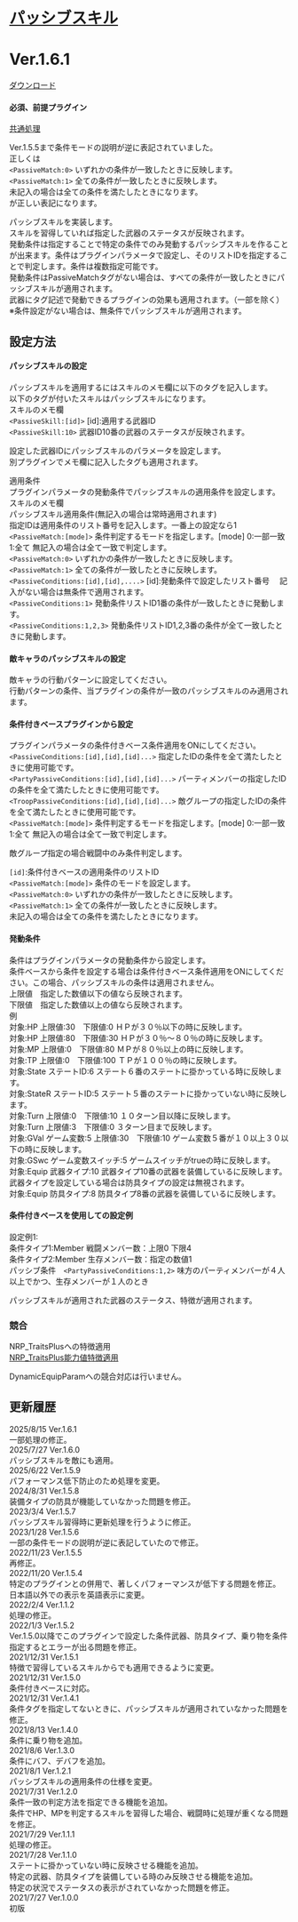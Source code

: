 # [パッシブスキル](https://raw.githubusercontent.com/nuun888/MZ/master/NUUN_PassiveSkill.js)
# Ver.1.6.1
[ダウンロード](https://raw.githubusercontent.com/nuun888/MZ/master/NUUN_PassiveSkill.js)
#### 必須、前提プラグイン
[共通処理](https://github.com/nuun888/MZ/blob/master/README/Base.md)  

Ver.1.5.5まで条件モードの説明が逆に表記されていました。  
正しくは  
`<PassiveMatch:0>` いずれかの条件が一致したときに反映します。  
`<PassiveMatch:1>` 全ての条件が一致したときに反映します。  
未記入の場合は全ての条件を満たしたときになります。  
が正しい表記になります。  

パッシブスキルを実装します。  
スキルを習得していれば指定した武器のステータスが反映されます。  
発動条件は指定することで特定の条件でのみ発動するパッシブスキルを作ることが出来ます。条件はプラグインパラメータで設定し、そのリストIDを指定することで判定します。条件は複数指定可能です。  
発動条件はPassiveMatchタグがない場合は、すべての条件が一致したときにパッシブスキルが適用されます。  
武器にタグ記述で発動できるプラグインの効果も適用されます。（一部を除く）  
※条件設定がない場合は、無条件でパッシブスキルが適用されます。  

## 設定方法
#### パッシブスキルの設定
パッシブスキルを適用するにはスキルのメモ欄に以下のタグを記入します。  
以下のタグが付いたスキルはパッシブスキルになります。  
スキルのメモ欄  
`<PassiveSkill:[id]>` [id]:適用する武器ID  
`<PassiveSkill:10>` 武器ID10番の武器のステータスが反映されます。  

設定した武器IDにパッシブスキルのパラメータを設定します。  
別プラグインでメモ欄に記入したタグも適用されます。  

適用条件  
プラグインパラメータの発動条件でパッシブスキルの適用条件を設定します。  
スキルのメモ欄  
パッシブスキル適用条件(無記入の場合は常時適用されます)  
指定IDは適用条件のリスト番号を記入します。一番上の設定なら1  
`<PassiveMatch:[mode]>` 条件判定するモードを指定します。[mode] 0:一部一致　1:全て 無記入の場合は全て一致で判定します。  
`<PassiveMatch:0>` いずれかの条件が一致したときに反映します。  
`<PassiveMatch:1>` 全ての条件が一致したときに反映します。  
`<PassiveConditions:[id],[id],....>` [id]:発動条件で設定したリスト番号  　記入がない場合は無条件で適用されます。  
`<PassiveConditions:1>` 発動条件リストID1番の条件が一致したときに発動します。  
`<PassiveConditions:1,2,3>` 発動条件リストID1,2,3番の条件が全て一致したときに発動します。  

#### 敵キャラのパッシブスキルの設定
敵キャラの行動パターンに設定してください。  
行動パターンの条件、当プラグインの条件が一致のパッシブスキルのみ適用されます。  

#### 条件付きベースプラグインから設定 
プラグインパラメータの条件付きベース条件適用をONにしてください。
`<PassiveConditions:[id],[id],[id]...>` 指定したIDの条件を全て満たしたときに使用可能です。  
`<PartyPassiveConditions:[id],[id],[id]...>` パーティメンバーの指定したIDの条件を全て満たしたときに使用可能です。  
`<TroopPassiveConditions:[id],[id],[id]...>` 敵グループの指定したIDの条件を全て満たしたときに使用可能です。  
`<PassiveMatch:[mode]>` 条件判定するモードを指定します。[mode] 0:一部一致　1:全て 無記入の場合は全て一致で判定します。  

敵グループ指定の場合戦闘中のみ条件判定します。

`[id]`:条件付きベースの適用条件のリストID  
`<PassiveMatch:[mode]>` 条件のモードを設定します。  
`<PassiveMatch:0>` いずれかの条件が一致したときに反映します。  
`<PassiveMatch:1>` 全ての条件が一致したときに反映します。  
未記入の場合は全ての条件を満たしたときになります。  

#### 発動条件
条件はプラグインパラメータの発動条件から設定します。  
条件ベースから条件を設定する場合は条件付きベース条件適用をONにしてください。この場合、パッシブスキルの条件は適用されません。  
上限値　指定した数値以下の値なら反映されます。  
下限値　指定した数値以上の値なら反映されます。  
例  
対象:HP 上限値:30　下限値:0 ＨＰが３０％以下の時に反映します。  
対象:HP 上限値:80　下限値:30 ＨＰが３０％～８０％の時に反映します。  
対象:MP 上限値:0　下限値:80 ＭＰが８０％以上の時に反映します。  
対象:TP 上限値:0　下限値:100 ＴＰが１００％の時に反映します。  
対象:State ステートID:6 ステート６番のステートに掛かっている時に反映します。  
対象:StateR ステートID:5 ステート５番のステートに掛かっていない時に反映します。  
対象:Turn 上限値:0　下限値:10 １０ターン目以降に反映します。  
対象:Turn 上限値:3　下限値:0 ３ターン目まで反映します。  
対象:GVal ゲーム変数:5 上限値:30　下限値:10 ゲーム変数５番が１０以上３０以下の時に反映します。  
対象:GSwc ゲーム変数スイッチ:5 ゲームスイッチがtrueの時に反映します。  
対象:Equip 武器タイプ:10 武器タイプ10番の武器を装備しているに反映します。武器タイプを設定している場合は防具タイプの設定は無視されます。  
対象:Equip 防具タイプ:8 防具タイプ8番の武器を装備しているに反映します。

#### 条件付きベースを使用しての設定例
設定例1:  
条件タイプ1:Member 戦闘メンバー数：上限0 下限4  
条件タイプ2:Member 生存メンバー数：指定の数値1  
パッシブ条件　`<PartyPassiveConditions:1,2>` 味方のパーティメンバーが４人以上でかつ、生存メンバーが１人のとき  

パッシブスキルが適用された武器のステータス、特徴が適用されます。  

### 競合
NRP_TraitsPlusへの特徴適用  
[NRP_TraitsPlus能力値特徴適用](https://github.com/nuun888/MZ/blob/master/README/TraitsPlusNuunTraitObjects.md)  

DynamicEquipParamへの競合対応は行いません。  

## 更新履歴
2025/8/15 Ver.1.6.1  
一部処理の修正。  
2025/7/27 Ver.1.6.0  
パッシブスキルを敵にも適用。  
2025/6/22 Ver.1.5.9  
パフォーマンス低下防止のため処理を変更。  
2024/8/31 Ver.1.5.8  
装備タイプの防具が機能していなかった問題を修正。  
2023/3/4 Ver.1.5.7  
パッシブスキル習得時に更新処理を行うように修正。  
2023/1/28 Ver.1.5.6  
一部の条件モードの説明が逆に表記していたので修正。  
2022/11/23 Ver.1.5.5  
再修正。  
2022/11/20 Ver.1.5.4  
特定のプラグインとの併用で、著しくパフォーマンスが低下する問題を修正。  
日本語以外での表示を英語表示に変更。  
2022/2/4 Ver.1.1.2  
処理の修正。  
2022/1/3 Ver.1.5.2  
Ver.1.5.0以降でこのプラグインで設定した条件武器、防具タイプ、乗り物を条件指定するとエラーが出る問題を修正。  
2021/12/31 Ver.1.5.1  
特徴で習得しているスキルからでも適用できるように変更。  
2021/12/31 Ver.1.5.0  
条件付きベースに対応。  
2021/12/31 Ver.1.4.1  
条件タグを指定してないときに、パッシブスキルが適用されていなかった問題を修正。  
2021/8/13 Ver.1.4.0  
条件に乗り物を追加。  
2021/8/6 Ver.1.3.0  
条件にバフ、デバフを追加。  
2021/8/1 Ver.1.2.1  
パッシブスキルの適用条件の仕様を変更。  
2021/7/31 Ver.1.2.0  
条件一致の判定方法を指定できる機能を追加。  
条件でHP、MPを判定するスキルを習得した場合、戦闘時に処理が重くなる問題を修正。  
2021/7/29 Ver.1.1.1  
処理の修正。  
2021/7/28 Ver.1.1.0  
ステートに掛かっていない時に反映させる機能を追加。  
特定の武器、防具タイプを装備している時のみ反映させる機能を追加。  
特定の状況でステータスの表示がされていなかった問題を修正。  
2021/7/27 Ver.1.0.0  
初版  
